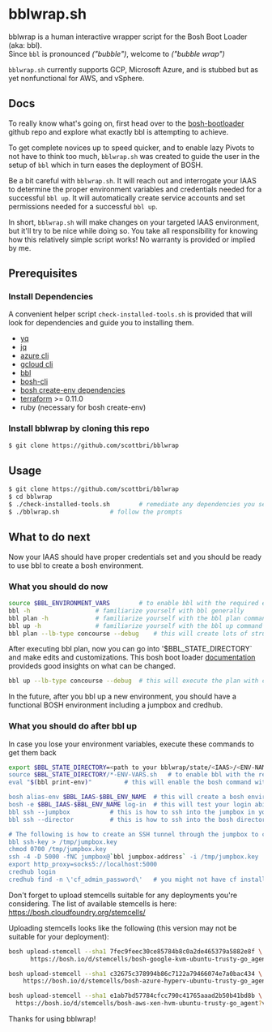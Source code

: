 # bblwrap.sh
bblwrap is a human interactive wrapper script for the Bosh Boot Loader (aka: bbl).  
Since `bbl` is pronounced *("bubble")*, welcome to *("bubble wrap")*

`bblwrap.sh` currently supports GCP, Microsoft Azure, and is stubbed but as yet nonfunctional for AWS, and vSphere.

## Docs 
To really know what's going on, first head over to the [bosh-bootloader](https://github.com/cloudfoundry/bosh-bootloader) github repo and explore what exactly bbl is attempting to achieve.

To get complete novices up to speed quicker, and to enable lazy Pivots to not have to think too much, `bblwrap.sh` was created to guide the user in the setup of `bbl` which in turn eases the deployment of BOSH.

Be a bit careful with `bblwrap.sh`.  It will reach out and interrogate your IAAS to determine the proper environment variables and credentials needed for a successful `bbl up`.  It will automatically create service accounts and set permissions needed for a successful `bbl up`.

In short, `bblwrap.sh` will make changes on your targeted IAAS environment, but it'll try to be nice while doing so.  You take all responsibility for knowing how this relatively simple script works!  No warranty is provided or implied by me.  

## Prerequisites

### Install Dependencies

A convenient helper script `check-installed-tools.sh` is provided that will look for dependencies and guide you to installing them.
- [yq](https://github.com/mikefarah/yq)
- [jq](https://github.com/stedolan/jq)
- [azure cli](https://docs.microsoft.com/en-us/cli/azure/install-azure-cli-apt?view=azure-cli-latest)
- [gcloud cli](https://cloud.google.com/sdk/docs/quickstarts)
- [bbl](https://github.com/cloudfoundry/bosh-bootloader/releases)
- [bosh-cli](https://bosh.io/docs/cli-v2.html)
- [bosh create-env dependencies](https://bosh.io/docs/cli-env-deps.html)
- [terraform](https://www.terraform.io/downloads.html) >= 0.11.0
- ruby (necessary for bosh create-env)

### Install bblwrap by cloning this repo

```sh
$ git clone https://github.com/scottbri/bblwrap
```

## Usage

```sh
$ git clone https://github.com/scottbri/bblwrap
$ cd bblwrap
$ ./check-installed-tools.sh 		# remediate any dependencies you see
$ ./bblwrap.sh				# follow the prompts
```

## What to do next
Now your IAAS should have proper credentials set and you should be ready to use bbl to create a bosh environment.

### What you should do now
```sh
source $BBL_ENVIRONMENT_VARS		# to enable bbl with the required environment vars
bbl -h					# familiarize yourself with bbl generally
bbl plan -h				# familiarize yourself with the bbl plan command line options
bbl up -h				# familiarize yourself with the bbl up command line options
bbl plan --lb-type concourse --debug	# this will create lots of structures in $BBL_STATE_DIRECTORY
```
After executing bbl plan, now you can go into '$BBL_STATE_DIRECTORY` and make edits and customizations. This bosh boot loader [documentation](https://github.com/cloudfoundry/bosh-bootloader/blob/master/docs/customization.md) provideds good insights on what can be changed.
```sh
bbl up --lb-type concourse --debug	# this will execute the plan with customizations on your IAAS
```


In the future, after you bbl up a new environment, you should have a functional BOSH environment
including a jumpbox and credhub.

### What you should do after bbl up
In case you lose your environment variables, execute these commands to get them back
```sh
export $BBL_STATE_DIRECTORY=<path to your bblwrap/state/<IAAS>/<ENV-NAME>/> folder"
source $BBL_STATE_DIRECTORY/*-ENV-VARS.sh	# to enable bbl with the required environment vars
eval "$(bbl print-env)"			# this will enable the bosh command with required env vars

bosh alias-env $BBL_IAAS-$BBL_ENV_NAME	# this will create a bosh environment alias for future use
bosh -e $BBL_IAAS-$BBL_ENV_NAME log-in	# this will test your login ability to this bosh environment
bbl ssh --jumpbox			# this is how to ssh into the jumpbox in your bosh environment
bbl ssh --director			# this is how to ssh into the bosh director

# The following is how to create an SSH tunnel through the jumpbox to credhub
bbl ssh-key > /tmp/jumpbox.key
chmod 0700 /tmp/jumpbox.key
ssh -4 -D 5000 -fNC jumpbox@`bbl jumpbox-address` -i /tmp/jumpbox.key
export http_proxy=socks5://localhost:5000
credhub login
credhub find -n \'cf_admin_password\'	# you might not have cf installed in this example query
```

Don't forget to upload stemcells suitable for any deployments you're considering.
The list of available stemcells is here:  https://bosh.cloudfoundry.org/stemcells/

Uploading stemcells looks like the following (this version may not be suitable for your deployment):
```sh
bosh upload-stemcell --sha1 7fec9feec30ce85784b8c0a2de465379a5882e8f \
      https://bosh.io/d/stemcells/bosh-google-kvm-ubuntu-trusty-go_agent?v=3586.27

bosh upload-stemcell --sha1 c32675c378994b86c7122a79466074e7a0bac434 \
    https://bosh.io/d/stemcells/bosh-azure-hyperv-ubuntu-trusty-go_agent?v=3586.27

bosh upload-stemcell --sha1 e1ab7bd57784cfcc790c41765aaad2b50b41bd8b \
  https://bosh.io/d/stemcells/bosh-aws-xen-hvm-ubuntu-trusty-go_agent?v=3586.27
```

Thanks for using bblwrap!
